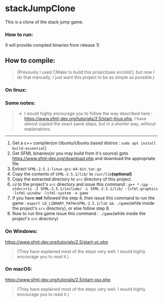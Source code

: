# stackJumpClone
This is a clone of the stack jump game.

### How to run:
(I will provide compiled binaries from release 1)

## How to compile:

> (Prevously I used CMake to build this project(see src/old/), but now I do that manually. I just want this project to be as simple as possible.)

### On linux:

### Some notes:
> - I would highly encourage you to follow the way described here : https://www.sfml-dev.org/tutorials/2.5/start-linux.php, I have almost copied the exact same steps, but in a shorter way, without explanations.
---

1. Get a c++ compiler(on Ubuntu/Ubuntu based distros : `sudo apt install build-essential`)
2. Get SFML binaries(or you may build from it's source) goto https://www.sfml-dev.org/download.php and download the appropriate file.
3. Extract `SFML-2.5.1-linux-gcc-64-bit.tar.gz`
4. Copy the contents of `SFML-2.5.1/lib/` to `/usr/lib`**(optional)**
5. Copy the extracted directory to `src` directory of this project.
6. `cd` to the project's `src` directory and issue this command : `g++ *.cpp -std=c++11 -I SFML-2.5.1/include/ -L SFML-2.5.1/lib/ -lsfml-graphics -lsfml-window -lsfml-system -o game`
7. If you have **not** followed the step 4, then issue this command to run the game : `export LD_LIBRARY_PATH=SFML-2.5.1/lib && ./game`(while inside the project's `src` directory), or else follow step 8.
8. Now to run this game issue this command : `./game`(while inside the project's `src` directory)


### On Windows:
https://www.sfml-dev.org/tutorials/2.5/start-vc.php<br>
> (They have explained most of the steps very well. I would highly encourage you to read it.)

### On macOS:
https://www.sfml-dev.org/tutorials/2.5/start-osx.php
> (They have explained most of the steps very well. I would highly encourage you to read it.)
